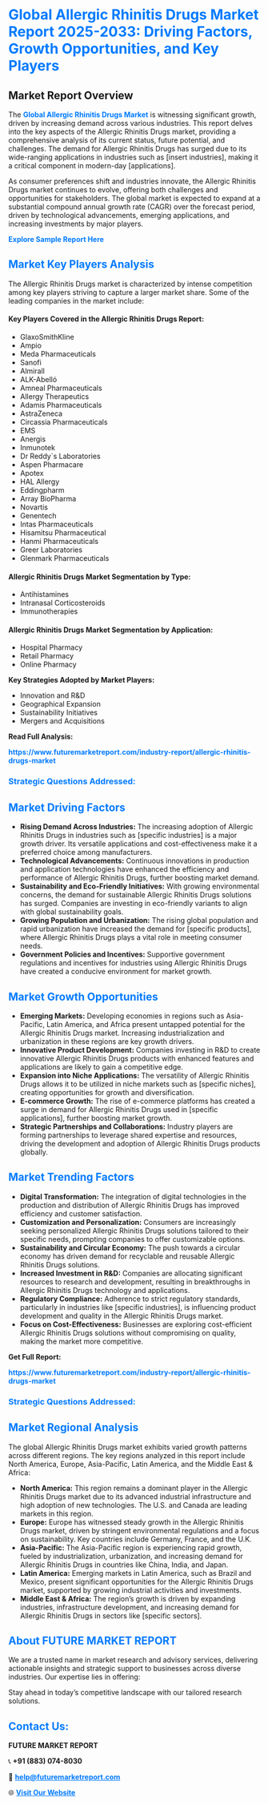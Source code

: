 <h1 style="color: #007BFF;">Global Allergic Rhinitis Drugs Market Report 2025-2033: Driving Factors, Growth Opportunities, and Key Players</h1>

<section id="overview">
<h2>Market Report Overview</h2>
<p>The <a href="https://www.futuremarketreport.com/industry-report/allergic-rhinitis-drugs-market" style="color: #007BFF; text-decoration: none;"><strong>Global Allergic Rhinitis Drugs Market</strong></a> is witnessing significant growth, driven by increasing demand across various industries. This report delves into the key aspects of the Allergic Rhinitis Drugs market, providing a comprehensive analysis of its current status, future potential, and challenges. The demand for Allergic Rhinitis Drugs has surged due to its wide-ranging applications in industries such as [insert industries], making it a critical component in modern-day [applications].</p>
<p>As consumer preferences shift and industries innovate, the Allergic Rhinitis Drugs market continues to evolve, offering both challenges and opportunities for stakeholders. The global market is expected to expand at a substantial compound annual growth rate (CAGR) over the forecast period, driven by technological advancements, emerging applications, and increasing investments by major players.</p>
</section>

<section id="overview">
<p><a href="https://www.futuremarketreport.com/request-sample/reportId=82875" style="color: #007BFF; text-decoration: none;"><strong>Explore Sample Report Here</strong></a></p>
</section>

<section id="key-players">
<h2 style="color: #007BFF;">Market Key Players Analysis</h2>
<p>The Allergic Rhinitis Drugs market is characterized by intense competition among key players striving to capture a larger market share. Some of the leading companies in the market include:</p>
<h4>Key Players Covered in the Allergic Rhinitis Drugs Report:</h4>
<ul><li>GlaxoSmithKline</li><li>Ampio</li><li>Meda Pharmaceuticals</li><li>Sanofi</li><li>Almirall</li><li>ALK-Abelló</li><li>Amneal Pharmaceuticals</li><li>Allergy Therapeutics</li><li>Adamis Pharmaceuticals</li><li>AstraZeneca</li><li>Circassia Pharmaceuticals</li><li>EMS</li><li>Anergis</li><li>Inmunotek</li><li>Dr Reddy`s Laboratories</li><li>Aspen Pharmacare</li><li>Apotex</li><li>HAL Allergy</li><li>Eddingpharm</li><li>Array BioPharma</li><li>Novartis</li><li>Genentech</li><li>Intas Pharmaceuticals</li><li>Hisamitsu Pharmaceutical</li><li>Hanmi Pharmaceuticals</li><li>Greer Laboratories</li><li>Glenmark Pharmaceuticals</li></ul>
<h4>Allergic Rhinitis Drugs Market Segmentation by Type:</h4>
<ul><li>Antihistamines</li><li>Intranasal Corticosteroids</li><li>Immunotherapies</li></ul>

<h4>Allergic Rhinitis Drugs Market Segmentation by Application:</h4>
<ul><li>Hospital Pharmacy</li><li>Retail Pharmacy</li><li>Online Pharmacy</li></ul>
<p><strong>Key Strategies Adopted by Market Players:</strong></p>
<ul>
<li>Innovation and R&D</li>
<li>Geographical Expansion</li>
<li>Sustainability Initiatives</li>
<li>Mergers and Acquisitions</li>
</ul>
</section>

<section>
<p><strong>Read Full Analysis: </strong></p><a href="https://www.futuremarketreport.com/industry-report/allergic-rhinitis-drugs-market" style="color: #007BFF; text-decoration: none;"><strong>https://www.futuremarketreport.com/industry-report/allergic-rhinitis-drugs-market</strong></a>
<h3 style="color: #007BFF;">Strategic Questions Addressed:</h3>
</section>

<section id="driving-factors">
<h2 style="color: #007BFF;">Market Driving Factors</h2>
<ul>
<li><strong>Rising Demand Across Industries:</strong> The increasing adoption of Allergic Rhinitis Drugs in industries such as [specific industries] is a major growth driver. Its versatile applications and cost-effectiveness make it a preferred choice among manufacturers.</li>
<li><strong>Technological Advancements:</strong> Continuous innovations in production and application technologies have enhanced the efficiency and performance of Allergic Rhinitis Drugs, further boosting market demand.</li>
<li><strong>Sustainability and Eco-Friendly Initiatives:</strong> With growing environmental concerns, the demand for sustainable Allergic Rhinitis Drugs solutions has surged. Companies are investing in eco-friendly variants to align with global sustainability goals.</li>
<li><strong>Growing Population and Urbanization:</strong> The rising global population and rapid urbanization have increased the demand for [specific products], where Allergic Rhinitis Drugs plays a vital role in meeting consumer needs.</li>
<li><strong>Government Policies and Incentives:</strong> Supportive government regulations and incentives for industries using Allergic Rhinitis Drugs have created a conducive environment for market growth.</li>
</ul>
</section>

<section id="growth-opportunities">
<h2 style="color: #007BFF;">Market Growth Opportunities</h2>
<ul>
<li><strong>Emerging Markets:</strong> Developing economies in regions such as Asia-Pacific, Latin America, and Africa present untapped potential for the Allergic Rhinitis Drugs market. Increasing industrialization and urbanization in these regions are key growth drivers.</li>
<li><strong>Innovative Product Development:</strong> Companies investing in R&D to create innovative Allergic Rhinitis Drugs products with enhanced features and applications are likely to gain a competitive edge.</li>
<li><strong>Expansion into Niche Applications:</strong> The versatility of Allergic Rhinitis Drugs allows it to be utilized in niche markets such as [specific niches], creating opportunities for growth and diversification.</li>
<li><strong>E-commerce Growth:</strong> The rise of e-commerce platforms has created a surge in demand for Allergic Rhinitis Drugs used in [specific applications], further boosting market growth.</li>
<li><strong>Strategic Partnerships and Collaborations:</strong> Industry players are forming partnerships to leverage shared expertise and resources, driving the development and adoption of Allergic Rhinitis Drugs products globally.</li>
</ul>
</section>

<section id="trending-factors">
<h2 style="color: #007BFF;">Market Trending Factors</h2>
<ul>
<li><strong>Digital Transformation:</strong> The integration of digital technologies in the production and distribution of Allergic Rhinitis Drugs has improved efficiency and customer satisfaction.</li>
<li><strong>Customization and Personalization:</strong> Consumers are increasingly seeking personalized Allergic Rhinitis Drugs solutions tailored to their specific needs, prompting companies to offer customizable options.</li>
<li><strong>Sustainability and Circular Economy:</strong> The push towards a circular economy has driven demand for recyclable and reusable Allergic Rhinitis Drugs solutions.</li>
<li><strong>Increased Investment in R&D:</strong> Companies are allocating significant resources to research and development, resulting in breakthroughs in Allergic Rhinitis Drugs technology and applications.</li>
<li><strong>Regulatory Compliance:</strong> Adherence to strict regulatory standards, particularly in industries like [specific industries], is influencing product development and quality in the Allergic Rhinitis Drugs market.</li>
<li><strong>Focus on Cost-Effectiveness:</strong> Businesses are exploring cost-efficient Allergic Rhinitis Drugs solutions without compromising on quality, making the market more competitive.</li>
</ul>
</section>

<section>
<p><strong>Get Full Report: </strong></p><a href="https://www.futuremarketreport.com/industry-report/allergic-rhinitis-drugs-market" style="color: #007BFF; text-decoration: none;"><strong>https://www.futuremarketreport.com/industry-report/allergic-rhinitis-drugs-market</strong></a>
<h3 style="color: #007BFF;">Strategic Questions Addressed:</h3>
</section>


<section id="regional-analysis">
<h2 style="color: #007BFF;">Market Regional Analysis</h2>
<p>The global Allergic Rhinitis Drugs market exhibits varied growth patterns across different regions. The key regions analyzed in this report include North America, Europe, Asia-Pacific, Latin America, and the Middle East & Africa:</p>
<ul>
<li><strong>North America:</strong> This region remains a dominant player in the Allergic Rhinitis Drugs market due to its advanced industrial infrastructure and high adoption of new technologies. The U.S. and Canada are leading markets in this region.</li>
<li><strong>Europe:</strong> Europe has witnessed steady growth in the Allergic Rhinitis Drugs market, driven by stringent environmental regulations and a focus on sustainability. Key countries include Germany, France, and the U.K.</li>
<li><strong>Asia-Pacific:</strong> The Asia-Pacific region is experiencing rapid growth, fueled by industrialization, urbanization, and increasing demand for Allergic Rhinitis Drugs in countries like China, India, and Japan.</li>
<li><strong>Latin America:</strong> Emerging markets in Latin America, such as Brazil and Mexico, present significant opportunities for the Allergic Rhinitis Drugs market, supported by growing industrial activities and investments.</li>
<li><strong>Middle East & Africa:</strong> The region’s growth is driven by expanding industries, infrastructure development, and increasing demand for Allergic Rhinitis Drugs in sectors like [specific sectors].</li>
</ul>
</section>

<footer>
<h2 style="color: #007BFF;">About FUTURE MARKET REPORT</h2>
<p>We are a trusted name in market research and advisory services, delivering actionable insights and strategic support to businesses across diverse industries. Our expertise lies in offering:</p>

<p>Stay ahead in today’s competitive landscape with our tailored research solutions.</p>

<h2 style="color: #007BFF;">Contact Us:</h2>
<p><strong>FUTURE MARKET REPORT</strong></p>
<p>📞 <strong>+91 (883) 074-8030</strong></p>
<p>📧 <strong><a href="mailto:help@futuremarketreport.com" style="color: #007BFF;">help@futuremarketreport.com</a></strong></p>
<p>🌐 <strong><a href="https://www.futuremarketreport.com/" style="color: #007BFF;">Visit Our Website</a></strong></p>
</footer>